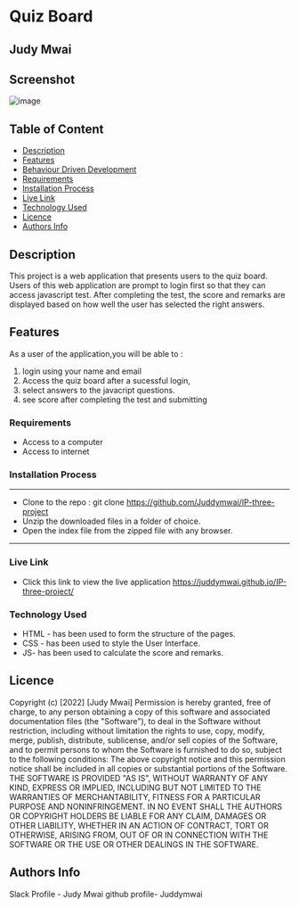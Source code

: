 
# Quiz Board
 ## Judy Mwai
## Screenshot
 ![image]()
 ## Table of Content
 - [Description](#description)
 - [Features](#features)
 - [Behaviour Driven Development](#Behaviour-Driven-Development)
 - [Requirements](#requirements)
 - [Installation Process](#installation-Process)
 - [Live Link](#Live-Link)
 - [Technology  Used](#technology-Used)
 - [Licence](#licence)
 - [Authors Info](#Authors-Info)
 ## Description
 <p>This project is a web application that presents users to the quiz board. Users of this web application are prompt to login first so that they can access javascript test. After completing the test, the score and remarks are displayed based on how well the user has selected the right answers.</p>

## Features
As a user of the application,you will be able to :
1. login using your name and email
2. Access the quiz board after a sucessful login, 
3. select answers to the javacript questions.
4. see score after completing the test and submitting

 ###  Requirements
 * Access to  a computer
 * Access to internet
 ### Installation Process
 ****
* Clone to the repo : git clone https://github.com/Juddymwai/IP-three-project
* Unzip the downloaded files in a folder of choice.
* Open the index file from the zipped file with any browser.
 ****
 
### Live Link
- Click this link to view the live application https://juddymwai.github.io/IP-three-project/
### Technology  Used
* HTML - has been used to form the structure of the pages.
* CSS - has been used to style the User Interface.
* JS- has been used to calculate the score and remarks.

## Licence
Copyright (c) [2022] [Judy Mwai]
Permission is hereby granted, free of charge, to any person obtaining a copy
of this software and associated documentation files (the "Software"), to deal
in the Software without restriction, including without limitation the rights
to use, copy, modify, merge, publish, distribute, sublicense, and/or sell
copies of the Software, and to permit persons to whom the Software is
furnished to do so, subject to the following conditions:
The above copyright notice and this permission notice shall be included in all
copies or substantial portions of the Software.
THE SOFTWARE IS PROVIDED "AS IS", WITHOUT WARRANTY OF ANY KIND, EXPRESS OR
IMPLIED, INCLUDING BUT NOT LIMITED TO THE WARRANTIES OF MERCHANTABILITY,
FITNESS FOR A PARTICULAR PURPOSE AND NONINFRINGEMENT. IN NO EVENT SHALL THE
AUTHORS OR COPYRIGHT HOLDERS BE LIABLE FOR ANY CLAIM, DAMAGES OR OTHER
LIABILITY, WHETHER IN AN ACTION OF CONTRACT, TORT OR OTHERWISE, ARISING FROM,
OUT OF OR IN CONNECTION WITH THE SOFTWARE OR THE USE OR OTHER DEALINGS IN THE
SOFTWARE.


## Authors Info
Slack Profile - Judy Mwai
github profile- Juddymwai